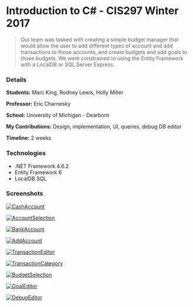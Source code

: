 Introduction to C# - CIS297 Winter 2017
======
>Our team was tasked with creating a simple budget manager that would allow the user to add different
>types of account and add transactions to those accounts, and create budgets and add goals to those
>budgets. We were constrained to using the Entity Framework with a LocalDB or SQL Server Express.

### Details

__Students:__ Marc King, Rodney Lewis, Holly Miller

__Professor:__ Eric Charnesky

__School:__ University of Michigan - Dearborn

__My Contributions:__ Design, implementation, UI, queries, debug DB editor

__Timeline:__ 2 weeks

### Technologies

* .NET Framework 4.6.2
* Entity Framework 6
* LocalDB SQL

### Screenshots

[![CashAccount](Screenshots/CashAccount.png?raw=true "CashAccount")](Screenshots/CashAccount.png?raw=true)

[![AccountSelection](Screenshots/AccountSelection.png?raw=true "AccountSelection")](Screenshots/AccountSelection.png?raw=true)

[![BankAccount](Screenshots/BankAccount.png?raw=true "BankAccount")](Screenshots/BankAccount.png?raw=true)

[![AddAccount](Screenshots/AddAccount.png?raw=true "AddAccount")](Screenshots/AddAccount.png?raw=true)

[![TransactionEditor](Screenshots/TransactionEditor.png?raw=true "TransactionEditor")](Screenshots/TransactionEditor.png?raw=true)

[![TransactionCategory](Screenshots/TransactionCategory.png?raw=true "TransactionCategory")](Screenshots/TransactionCategory.png?raw=true)

[![BudgetSelection](Screenshots/BudgetSelection.png?raw=true "BudgetSelection")](Screenshots/BudgetSelection.png?raw=true)

[![GoalEditor](Screenshots/GoalEditor.png?raw=true "GoalEditor")](Screenshots/GoalEditor.png?raw=true)

[![DebugEditor](Screenshots/DebugEditor.png?raw=true "DebugEditor")](Screenshots/DebugEditor.png?raw=true)
